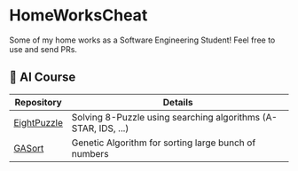 # HomeWorksCheat
Some of my home works as a Software Engineering Student! Feel free to use and send PRs.

## :robot: AI Course

 Repository | Details
 --- | ---
[EightPuzzle](https://github.com/amiremohamadi/EightPuzzle) | Solving 8-Puzzle using searching algorithms (A-STAR, IDS, ...)
[GASort](https://github.com/amiremohamadi/gasort) | Genetic Algorithm for sorting large bunch of numbers
